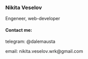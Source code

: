<h3>Nikita Veselov</h3>
<p>Engeneer, web-developer</p>
<h4>Contact me:</h4>
<p>telegram: @dalemausta</p>
<p>email: nikita.veselov.wrk@gmail.com</p>


